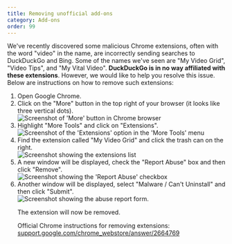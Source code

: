 ```yaml
---
title: Removing unofficial add-ons
category: Add-ons
order: 99
---
```

<p>We've recently discovered some malicious Chrome extensions, often with the word "video" in the name, are incorrectly sending searches to DuckDuckGo and Bing. Some of the names we've seen are "My Video Grid", "Video Tips", and "My Vital Video". <strong>DuckDuckGo is in no way affiliated with these extensions</strong>. However, we would like to help you resolve this issue. Below are instructions on how to remove such extensions:</p>

<ol><li>Open Google Chrome.</li>

  <li>Click on the "More" button in the top right of your browser (it looks like three vertical dots).<br><img alt="Screenshot of 'More' button in Chrome browser" src="../images/206551aff3031c8cf9f13ff7faa371da.png"></li>

  <li>Highlight "More Tools" and click on "Extensions".<br><img alt="Screenshot of the 'Extensions' option in the 'More Tools' menu" src="../images/bbd144b87e15f3d3c73cff6e80111db7.png"></li>

  <li>Find the extension called "My Video Grid" and click the trash can on the right.<br><img alt="Screenshot showing the extensions list" src="../images/fe52f1f957b13e62863e9a35751c710e.png"></li>

  <li>A new window will be displayed, check the "Report Abuse" box and then click "Remove".<br><img alt="Screenshot showing the 'Report Abuse' checkbox" src="../images/9e9e45402c08135c09bfb54984b9f33f.png"></li>

  <li>Another window will be displayed, select "Malware / Can't Uninstall" and then click "Submit".<br><img alt="Screenshot showing the abuse report form." src="../images/05562b93d03e75e9519af09faea2c02b.png"></li>

<p>The extension will now be removed.</p>

<p>Official Chrome instructions for removing extensions: <a href="https://support.google.com/chrome_webstore/answer/2664769">support.google.com/chrome_webstore/answer/2664769</a></p></ol>